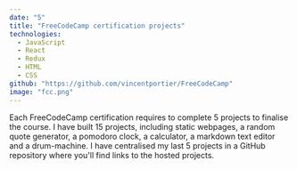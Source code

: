 ```yaml
---
date: "5"
title: "FreeCodeCamp certification projects"
technologies:
  - JavaScript
  - React
  - Redux
  - HTML
  - CSS
github: "https://github.com/vincentportier/FreeCodeCamp"
image: "fcc.png"
---
```


Each FreeCodeCamp certification requires to complete 5 projects to finalise the course. I have built 15 projects, including static webpages, a random quote generator, a pomodoro clock, a calculator, a markdown text editor and a drum-machine. I have centralised my last 5 projects in a GitHub repository where you'll find links to the hosted projects.
